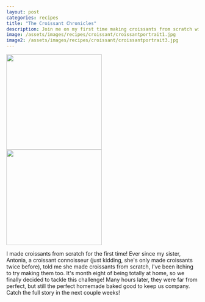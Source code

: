 ```yaml
---
layout: post
categories: recipes
title: "The Croissant Chronicles"
description: Join me on my first time making croissants from scratch with Antonia! We have some croissant portraits and close-ups of the lamination process.
image: /assets/images/recipes/croissant/croissantportrait1.jpg
image2: /assets/images/recipes/croissant/croissantportrait3.jpg
---
```

<div class="flex-container">
  <div class="flex-item">
      <img src="{{ page.image }}" height="250px" class="image">
  </div>
  <div class="flex-item">
      <img src="{{ page.image2 }}" height="250px" class="image">
  </div>
</div>

I made croissants from scratch for the first time! Ever since my sister, Antonia, a croissant connoisseur (just kidding, she's only made croissants twice before), told me she made croissants from scratch, I've been itching to try making them too. It's month eight of being totally at home, so we finally decided to tackle this challenge! Many hours later, they were far from perfect, but still the perfect homemade baked good to keep us company. Catch the full story in the next couple weeks!